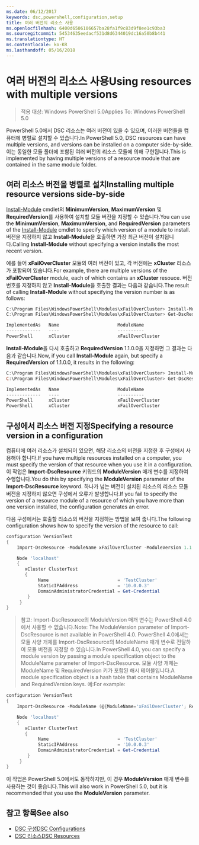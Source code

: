 ```yaml
---
ms.date: 06/12/2017
keywords: dsc,powershell,configuration,setup
title: 여러 버전의 리소스 사용
ms.openlocfilehash: 6400d6506106657ba28fa1f9c83d9f8ee1c93ba3
ms.sourcegitcommit: 54534635eedacf531d8d6344019dc16a50b8b441
ms.translationtype: HT
ms.contentlocale: ko-KR
ms.lasthandoff: 05/16/2018
---
```

# <a name="using-resources-with-multiple-versions"></a><span data-ttu-id="8d7e2-103">여러 버전의 리소스 사용</span><span class="sxs-lookup"><span data-stu-id="8d7e2-103">Using resources with multiple versions</span></span>

> <span data-ttu-id="8d7e2-104">적용 대상: Windows PowerShell 5.0</span><span class="sxs-lookup"><span data-stu-id="8d7e2-104">Applies To: Windows PowerShell 5.0</span></span>

<span data-ttu-id="8d7e2-105">PowerShell 5.0에서 DSC 리소스는 여러 버전이 있을 수 있으며, 이러한 버전들을 컴퓨터에 병렬로 설치할 수 있습니다.</span><span class="sxs-lookup"><span data-stu-id="8d7e2-105">In PowerShell 5.0, DSC resources can have multiple versions, and versions can be installed on a computer side-by-side.</span></span> <span data-ttu-id="8d7e2-106">이는 동일한 모듈 폴더에 포함된 여러 버전의 리소스 모듈에 의해 구현됩니다.</span><span class="sxs-lookup"><span data-stu-id="8d7e2-106">This is implemented by having multiple versions of a resource module that are contained in the same module folder.</span></span>

## <a name="installing-multiple-resource-versions-side-by-side"></a><span data-ttu-id="8d7e2-107">여러 리소스 버전을 병렬로 설치</span><span class="sxs-lookup"><span data-stu-id="8d7e2-107">Installing multiple resource versions side-by-side</span></span>

<span data-ttu-id="8d7e2-108">[Install-Module](https://technet.microsoft.com/library/dn807162.aspx) cmdlet의 **MinimumVersion**, **MaximumVersion** 및 **RequiredVersion**를 사용하여 설치할 모듈 버전을 지정할 수 있습니다.</span><span class="sxs-lookup"><span data-stu-id="8d7e2-108">You can use the **MinimumVersion**, **MaximumVersion**, and **RequiredVersion** parameters of the [Install-Module](https://technet.microsoft.com/library/dn807162.aspx) cmdlet to specify which version of a module to install.</span></span> <span data-ttu-id="8d7e2-109">버전을 지정하지 않고 **Install-Module**을 호출하면 가장 최근 버전이 설치됩니다.</span><span class="sxs-lookup"><span data-stu-id="8d7e2-109">Calling **Install-Module** without specifying a version installs the most recent version.</span></span>

<span data-ttu-id="8d7e2-110">예를 들어 **xFailOverCluster** 모듈의 여러 버전이 있고, 각 버전에는 **xCluster** 리소스가 포함되어 있습니다.</span><span class="sxs-lookup"><span data-stu-id="8d7e2-110">For example, there are multiple versions of the **xFailOverCluster** module, each of which contains an **xCluster** resouce.</span></span> <span data-ttu-id="8d7e2-111">버전 번호를 지정하지 않고 **Install-Module**을 호출한 결과는 다음과 같습니다.</span><span class="sxs-lookup"><span data-stu-id="8d7e2-111">The result of calling **Install-Module** without specifying the version number is as follows:</span></span>

```powershell
C:\Program Files\WindowsPowerShell\Modules\xFailOverCluster> Install-Module xFailOverCluster
C:\Program Files\WindowsPowerShell\Modules\xFailOverCluster> Get-DscResource xCluster

ImplementedAs   Name                      ModuleName                     Version    Properties
-------------   ----                      ----------                     -------    ----------
PowerShell      xCluster                  xFailOverCluster               1.2.0.0    {DomainAdministratorCredential, ...
```

<span data-ttu-id="8d7e2-112">**Install-Module**을 다시 호출하고 **RequiredVersion** 1.1.0.0을 지정하면 그 결과는 다음과 같습니다.</span><span class="sxs-lookup"><span data-stu-id="8d7e2-112">Now, if you call **Install-Module** again, but specify a **RequiredVersion** of 1.1.0.0, it results in the following:</span></span>

```powershell
C:\Program Files\WindowsPowerShell\Modules\xFailOverCluster> Install-Module xFailOverCluster -RequiredVersion 1.1
C:\Program Files\WindowsPowerShell\Modules\xFailOverCluster> Get-DscResource xCluster

ImplementedAs   Name                      ModuleName                     Version    Properties
-------------   ----                      ----------                     -------    ----------
PowerShell      xCluster                  xFailOverCluster               1.1        {DomainAdministratorCredential, Name, ...
PowerShell      xCluster                  xFailOverCluster               1.2.0.0    {DomainAdministratorCredential, Name, ...
```

## <a name="specifying-a-resource-version-in-a-configuration"></a><span data-ttu-id="8d7e2-113">구성에서 리소스 버전 지정</span><span class="sxs-lookup"><span data-stu-id="8d7e2-113">Specifying a resource version in a configuration</span></span>

<span data-ttu-id="8d7e2-114">컴퓨터에 여러 리소스가 설치되어 있으면, 해당 리소스의 버전을 지정한 후 구성에서 사용해야 합니다.</span><span class="sxs-lookup"><span data-stu-id="8d7e2-114">If you have multiple resources installed on a computer, you must specify the version of that resource when you use it in a configuration.</span></span> <span data-ttu-id="8d7e2-115">이 작업은 **Import-DscResource** 키워드의 **ModuleVersion** 매개 변수를 지정하여 수행합니다.</span><span class="sxs-lookup"><span data-stu-id="8d7e2-115">You do this by specifying the **ModuleVersion** parameter of the **Import-DscResource** keyword.</span></span> <span data-ttu-id="8d7e2-116">하나가 넘는 버전이 설치된 리소스의 리소스 모듈 버전을 지정하지 않으면 구성에서 오류가 발생합니다.</span><span class="sxs-lookup"><span data-stu-id="8d7e2-116">If you fail to specify the version of a resource module of a resource of which you have more than one version installed, the configuration generates an error.</span></span>

<span data-ttu-id="8d7e2-117">다음 구성에서는 호출할 리소스의 버전을 지정하는 방법을 보여 줍니다.</span><span class="sxs-lookup"><span data-stu-id="8d7e2-117">The following configuration shows how to specify the version of the resource to call:</span></span>

```powershell
configuration VersionTest
{
    Import-DscResource -ModuleName xFailOverCluster -ModuleVersion 1.1

    Node 'localhost'
    {
       xCluster ClusterTest
       {
            Name                          = 'TestCluster'
            StaticIPAddress               = '10.0.0.3'
            DomainAdministratorCredential = Get-Credential
        }
     }
}
```

><span data-ttu-id="8d7e2-118">참고: Import-DscResource의 ModuleVersion 매개 변수는 PowerShell 4.0에서 사용할 수 없습니다.</span><span class="sxs-lookup"><span data-stu-id="8d7e2-118">Note: The ModuleVersion parameter of Import-DscResource is not available in PowerShell 4.0.</span></span> <span data-ttu-id="8d7e2-119">PowerShell 4.0에서는 모듈 사양 개체를 Import-DscResource의 ModuleName 매개 변수로 전달하여 모듈 버전을 지정할 수 있습니다.</span><span class="sxs-lookup"><span data-stu-id="8d7e2-119">In PowerShell 4.0, you can specify a module version by passing a module specification object to the ModuleName parameter of Import-DscResource.</span></span> <span data-ttu-id="8d7e2-120">모듈 사양 개체는 ModuleName 및 RequiredVersion 키가 포함된 해시 테이블입니다.</span><span class="sxs-lookup"><span data-stu-id="8d7e2-120">A module specification object is a hash table that contains ModuleName and RequiredVersion  keys.</span></span> <span data-ttu-id="8d7e2-121">예:</span><span class="sxs-lookup"><span data-stu-id="8d7e2-121">For example:</span></span>

```powershell
configuration VersionTest
{
    Import-DscResource -ModuleName (@{ModuleName='xFailOverCluster'; RequiredVersion='1.1'} )

    Node 'localhost'
    {
       xCluster ClusterTest
       {
            Name                          = 'TestCluster'
            StaticIPAddress               = '10.0.0.3'
            DomainAdministratorCredential = Get-Credential
        }
     }
}
```

<span data-ttu-id="8d7e2-122">이 작업은 PowerShell 5.0에서도 동작하지만, 이 경우 **ModuleVersion** 매개 변수를 사용하는 것이 좋습니다.</span><span class="sxs-lookup"><span data-stu-id="8d7e2-122">This will also work in PowerShell 5.0, but it is recommended that you use the **ModuleVersion** parameter.</span></span>

## <a name="see-also"></a><span data-ttu-id="8d7e2-123">참고 항목</span><span class="sxs-lookup"><span data-stu-id="8d7e2-123">See also</span></span>
* [<span data-ttu-id="8d7e2-124">DSC 구성</span><span class="sxs-lookup"><span data-stu-id="8d7e2-124">DSC Configurations</span></span>](configurations.md)
* [<span data-ttu-id="8d7e2-125">DSC 리소스</span><span class="sxs-lookup"><span data-stu-id="8d7e2-125">DSC Resources</span></span>](resources.md)